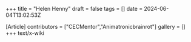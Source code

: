 +++
title = "Helen Henny"
draft = false
tags = []
date = 2024-06-04T13:02:53Z

[Article]
contributors = ["CECMentor","Animatronicbrainrot"]
gallery = []
+++
text/x-wiki